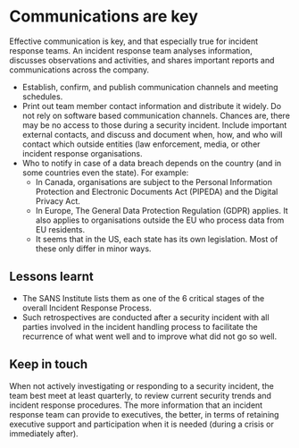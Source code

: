 # Communications are key

Effective communication is key, and that especially true for incident response teams. 
An incident response team analyses information, discusses observations and activities, and shares important reports 
and communications across the company.

* Establish, confirm, and publish communication channels and meeting schedules.
* Print out team member contact information and distribute it widely. Do not rely on software based communication 
channels. Chances are, there may be no access to those during a security incident. Include important external 
contacts, and discuss and document when, how, and who will contact which outside entities (law enforcement, media, 
or other incident response organisations.
* Who to notify in case of a data breach depends on the country (and in some countries even the state). For example:
  * In Canada, organisations are subject to the Personal Information Protection and Electronic Documents Act (PIPEDA) 
  and the Digital Privacy Act.
  * In Europe, The General Data Protection Regulation (GDPR) applies. It also applies to organisations outside the 
  EU who process data from EU residents.
  * It seems that in the US, each state has its own legislation. Most of these only differ in minor ways.

## Lessons learnt

* The SANS Institute lists them as one of the 6 critical stages of the overall Incident Response Process.
* Such retrospectives are conducted after a security incident with all parties involved in the incident handling 
process to facilitate the recurrence of what went well and to improve what did not go so well.

## Keep in touch

When not actively investigating or responding to a security incident, the team best meet at least quarterly, to 
review current security trends and incident response procedures. The more information that an incident response 
team can provide to executives, the better, in terms of retaining executive support and participation when it is 
needed (during a crisis or immediately after).


